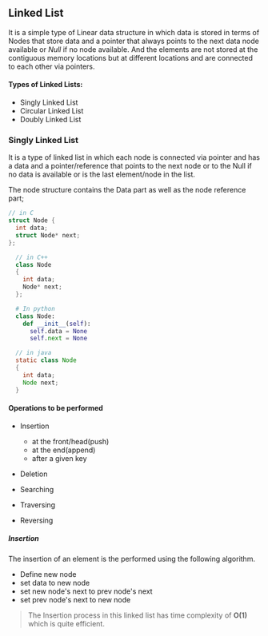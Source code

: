 ## Linked List

It is a simple type of Linear data structure in which data is stored in terms of Nodes that store data and a pointer that always points to the next data node available or _Null_ if no node available. And the elements are not stored at the contiguous memory locations but at different locations and are connected to each other via pointers.

#### Types of Linked Lists:

- Singly Linked List
- Circular Linked List
- Doubly Linked List

### Singly Linked List

It is a type of linked list in which each node is connected via pointer and has a data and a pointer/reference that points to the next node or to the Null if no data is available or is the last element/node in the list.

The node structure contains the Data part as well as the node reference part;

```c
// in C
struct Node {
  int data;
  struct Node* next;
};
```

```cpp
  // in C++
  class Node
  {
    int data;
    Node* next;
  };
```

```python
  # In python
  class Node:
    def __init__(self):
      self.data = None
      self.next = None
```

```java
  // in java
  static class Node
  {
    int data;
    Node next;
  }
```

#### Operations to be performed

- Insertion

  - at the front/head(push)
  - at the end(append)
  - after a given key

- Deletion
- Searching
- Traversing
- Reversing

##### Insertion

The insertion of an element is the performed using the following algorithm.

- Define new node
- set data to new node
- set new node's next to prev node's next
- set prev node's next to new node

> The Insertion process in this linked list has time complexity of **O(1)** which is quite efficient.
